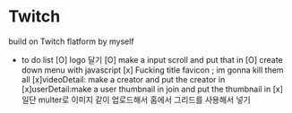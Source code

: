# Twitch

build on Twitch flatform by myself

- to do list
  [O] logo 달기
  [O] make a input scroll and put that in
  [O] create down menu with javascript
  [x] Fucking title favicon ; im gonna kill them all
  [x]videoDetail: make a creator and put the creator in
  [x]userDetail:make a user thumbnail in join and put the thumbnail in
  [x] 일단 multer로 이미지 같이 업로드해서 홈에서 그리드를 사용해서 넣기
